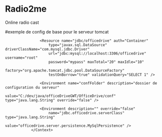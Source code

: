 # Radio2me
Online radio cast

#exemple de config de base pour le serveur tomcat
<Context docBase="OfficeDrive" path="/OfficeDrive"
					reloadable="true" source="org.eclipse.jst.jee.server:OfficeDrive"
					antiResourceLocking="false">

					<Resource name="jdbc/officedrive" auth="Container"
						type="javax.sql.DataSource" driverClassName="com.mysql.jdbc.Driver"
						url="jdbc:mysql://localhost:3306/officedrive" username="root"
						password="mypass" maxTotal="20" maxIdle="10"
						factory="org.apache.tomcat.jdbc.pool.DataSourceFactory"
						testOnBorrow="true" validationQuery="SELECT 1" />

					<Environment name="confFolder" description="dossier de configuration du serveur"
						value="C:/dev/java/officeDriveGWT/OfficeDrive/conf" type="java.lang.String" override="false" />

					<Environment description="" override="false"
						name="jdbc.officedrive.serverClass" type="java.lang.String"
						value="officedrive.server.persistence.MySqlPersistence" />
				</Context>
